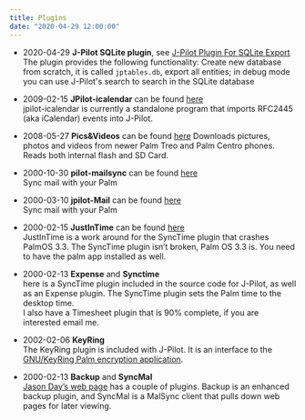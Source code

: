 ```yaml
---
title: Plugins
date: "2020-04-29 12:00:00"
---
```




* 2020-04-29 __J-Pilot SQLite plugin__, see [J-Pilot Plugin For SQLite Export](https://eklausmeier.goip.de/blog/2020/04-29-j-pilot-plugin-for-sqlite-export)
	The plugin provides the following functionality: Create new database from scratch, it is called `jptables.db`, export all entities; in debug mode you can use J-Pilot's search to search in the SQLite database

* 2009-02-15 <strong>JPilot-icalendar</strong> can be found <a href="http://jp-icalendar.sourceforge.net">here</a><br/>
	jpilot-icalendar is currently a standalone program that imports RFC2445 (aka iCalendar) events into J-Pilot.

* 2008-05-27 <strong>Pics&amp;Videos</strong> can be found <a href="http://www.sourceforge.net/projects/picsnvideos">here</a></dt>
	Downloads pictures, photos and videos from newer Palm Treo and Palm Centro phones. Reads both internal flash and SD Card.

* 2000-10-30 <strong>pilot-mailsync</strong> can be found <a href="http://wissrech.iam.uni-bonn.de/people/garcke/pms/">here</a><br/>
	Sync mail with your Palm

* 2000-03-10 <strong>jpilot-Mail</strong> can be found <a href="http://ludovic.rousseau.free.fr/softwares/jpilot-Mail/index.html">here</a><br/>
	Sync mail with your Palm

* 2000-02-15 <strong>JustInTime</strong> can be found <a href="http://www.klawitter.de/palm/">here</a><br/>
	JustInTime is a work around for the SyncTime plugin that crashes PalmOS 3.3.
The SyncTime plugin isn’t broken, Palm OS 3.3 is. 
You need to have the palm app installed as well.

* 2000-02-13 <strong>Expense</strong> and <strong>Synctime</strong><br/>
	here is a SyncTime plugin included in the source code for
J-Pilot, as well as an Expense plugin.  The SyncTime plugin sets the
Palm time to the desktop time.<br/>I also have a Timesheet
plugin that is 90% complete, if you are interested email me.

* 2002-02-06 <strong>KeyRing</strong><br/>
	The KeyRing plugin is included with J-Pilot.
It is an interface to the <a href="http://gnukeyring.sourceforge.net/">GNU/KeyRing Palm encryption application</a>.

* 2000-02-13 <strong>Backup</strong> and <strong>SyncMal</strong><br/>
	<a href="http://www.jlogday.com/code/"> Jason Day’s web page</a>
has a couple of plugins. Backup is an enhanced backup
plugin, and SyncMal is a MalSync client that pulls down web pages
for later viewing.

